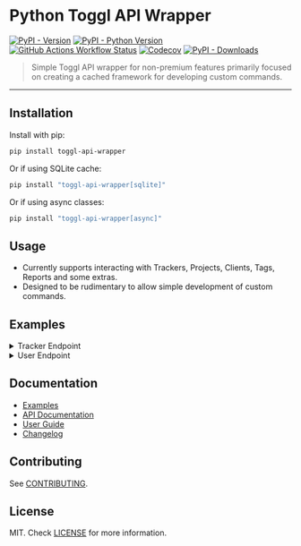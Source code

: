# Python Toggl API Wrapper

<a href="https://pypi.org/project/toggl-api-wrapper">![PyPI - Version](https://img.shields.io/pypi/v/toggl-api-wrapper?link=https%3A%2F%2Fpypi.org%2Fproject%2Ftoggl-api-wrapper%2F)</a>
<a href="https://pypi.org/project/toggl-api-wrapper">![PyPI - Python Version](https://img.shields.io/pypi/pyversions/toggl-api-wrapper)</a>
<a href="https://github.com/ddkasa/toggl-api-wrapper/actions/workflows/publish.yaml">![GitHub Actions Workflow Status](https://img.shields.io/github/actions/workflow/status/ddkasa/toggl-api-wrapper/publish.yaml)</a>
<a href="https://app.codecov.io/gh/ddkasa/toggl-api-wrapper">![Codecov](https://img.shields.io/codecov/c/github/ddkasa/toggl-api-wrapper)</a>
<a href="https://pypistats.org/packages/toggl-api-wrapper">![PyPI - Downloads](https://img.shields.io/pypi/dm/toggl-api-wrapper)</a>

> Simple Toggl API wrapper for non-premium features primarily focused on creating a cached framework for developing custom commands.

---

## Installation

Install with pip:

```bash
pip install toggl-api-wrapper
```

Or if using SQLite cache:

```bash
pip install "toggl-api-wrapper[sqlite]"
```

Or if using async classes:

```bash
pip install "toggl-api-wrapper[async]"
```

## Usage

- Currently supports interacting with Trackers, Projects, Clients, Tags, Reports and some extras.
- Designed to be rudimentary to allow simple development of custom commands.

## Examples

<details>
  <summary>Tracker Endpoint</summary>

```python
from datetime import timedelta
from pathlib import Path

from toggl_api import (
    TrackerBody,
    TrackerEndpoint,
    generate_authentication,
    JSONCache
)

WORKSPACE_ID = 2313123123
AUTH = generate_authentication()
cache = JSONCache(Path("cache"), timedelta(hours=24))
endpoint = TrackerEndpoint(WORKSPACE_ID, AUTH, cache)

body = TrackerBody("My First Tracker", tags=["My First Tag"])
tracker = endpoint.add(body)
print(tracker)
```

<strong>Outputs:</strong>

```python
>>> TogglTracker(
        id=3482231563,
        name="My First Tracker",
        workspace=2313123123,
        start=datetime.datetime(2024, 6, 10, 14, 59, 20, tzinfo=datetime.timezone.utc),
        duration=datetime.timedelta(seconds=1, microseconds=179158),
        stop=None,
        project=None,
        tags=[],
    )
```

</details>

<details>
  <summary>User Endpoint</summary>

```python
from datetime import timedelta
from pathlib import Path

from toggl_api import (
    UserEndpoint,
    generate_authentication,
    JSONCache,
)
from toggl_api.config import retrieve_workspace_id

WORKSPACE_ID = retrieve_workspace_id()
AUTH = generate_authentication()
cache = JSONCache(Path("cache"), timedelta(weeks=1))
endpoint = UserEndpoint(workspace_id, AUTH, CACHE)

tracker = endpoint.get(3482231563, refresh=True)
print(tracker)
```

<strong>Outputs:</strong>

```python
>>> TogglTracker(
        id=3482231563,
        name="My First Tracker",
        workspace=2313123123,
        start=datetime.datetime(2024, 6, 10, 14, 59, 20, tzinfo=datetime.timezone.utc),
        duration=datetime.timedelta(seconds=1, microseconds=179158),
        stop=None,
        project=None,
        tags=[],
    )
```

</details>

## Documentation

- [Examples](https://ddkasa.github.io/toggl-api-wrapper/user-guide/examples.html)
- [API Documentation](https://ddkasa.github.io/toggl-api-wrapper/api-guide/)
- [User Guide](https://ddkasa.github.io/toggl-api-wrapper/index.html)
- [Changelog](https://ddkasa.github.io/toggl-api-wrapper/CHANGELOG.html)

## Contributing

See [CONTRIBUTING](CONTRIBUTING.md).

## License

MIT. Check [LICENSE](LICENSE.md) for more information.
